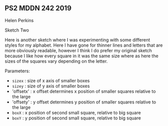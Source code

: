 ## PS2 MDDN 242 2019

Helen Perkins

Sketch Two

Here is another sketch where I was experimenting with some different styles for my alphabet. Here I have gone for thinner lines and letters that are more obviously readable, however I think I do prefer my original sketch because I like how every square in it was the same size where as here the sizes of the squares vary depending on the letter.

Parameters:

  * `sizex` : size of x axis of smaller boxes
  * `sizey` : size of y axis of smaller boxes
  * 'offsetx' : x offset determines x position of smaller squares relative to the large 
  * 'offsety' : y offset determines y position of smaller squares relative to the large 
  * `boxX` : x position of second small square, relative to big square
  * `boxY` : y position of second small square, relative to big square

